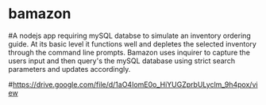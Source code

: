 # bamazon

#A nodejs app requiring mySQL databse to simulate an inventory ordering guide. At its basic level it functions well and depletes the selected inventory through the command line prompts. Bamazon uses inquirer to capture the users input and then query's the mySQL database using strict search parameters and updates accordingly.

#https://drive.google.com/file/d/1aO4IomE0o_HiYUGZprbULyclm_9h4pox/view